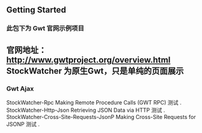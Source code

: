 ## Getting Started

### 此包下为 Gwt 官网示例项目  
官网地址：http://www.gwtproject.org/overview.html  
StockWatcher 为原生Gwt，只是单纯的页面展示
----
### Gwt Ajax
 StockWatcher-Rpc Making Remote Procedure Calls (GWT RPC) 测试 .  
 StockWatcher-Http-Json Retrieving JSON Data via HTTP 测试 .  
 StockWatcher-Cross-Site-Requests-JsonP Making Cross-Site Requests for JSONP 测试 .
